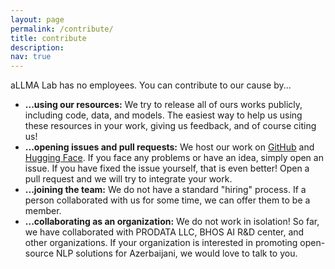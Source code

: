 ```yaml
---
layout: page
permalink: /contribute/
title: contribute
description:
nav: true
---
```


aLLMA Lab has no employees. You can contribute to our cause by...<br>
<ul>
<li> <b>...using our resources:</b> We try to release all of ours works publicly, including code, data, and models. The easiest way to help us using these resources in your work, giving us feedback, and of course citing us!
<li> <b>...opening issues and pull requests:</b> We host our work on <a target="_blank" href="github.com/allmalab">GitHub</a> and <a target="_blank" href="huggingface.com/allmalab">Hugging Face</a>. If you face any problems or have an idea, simply open an issue. If you have fixed the issue yourself, that is even better! Open a pull request and we will try to integrate your work.
<li> <b>...joining the team:</b> We do not have a standard "hiring" process. If a person collaborated with us for some time, we can offer them to be a member.
<li> <b>...collaborating as an organization:</b> We do not work in isolation! So far, we have collaborated with PRODATA LLC, BHOS AI R&D center, and other organizations. If your organization is interested in promoting open-source NLP solutions for Azerbaijani, we would love to talk to you.
